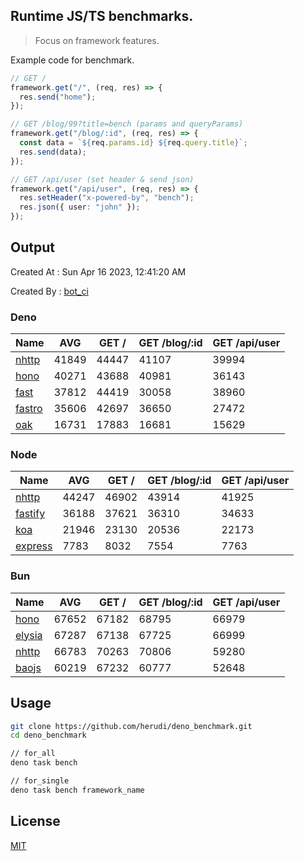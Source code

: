 ## Runtime JS/TS benchmarks.

> Focus on framework features.

Example code for benchmark.
```ts
// GET /
framework.get("/", (req, res) => {
  res.send("home");
});

// GET /blog/99?title=bench (params and queryParams)
framework.get("/blog/:id", (req, res) => {
  const data = `${req.params.id} ${req.query.title}`;
  res.send(data);
});

// GET /api/user (set header & send json)
framework.get("/api/user", (req, res) => {
  res.setHeader("x-powered-by", "bench");
  res.json({ user: "john" });
});
```

## Output
Created At : Sun Apr 16 2023, 12:41:20 AM

Created By : [bot_ci](https://github.com/herudi/deno_benchmarks/commits?author=github-actions%5Bbot%5D)


### Deno
|Name|AVG|GET /|GET /blog/:id|GET /api/user|
|----|----|----|----|----|
|[nhttp](https://github.com/nhttp/nhttp)|41849|44447|41107|39994|
|[hono](https://github.com/honojs/hono)|40271|43688|40981|36143|
|[fast](https://github.com/danteissaias/fast)|37812|44419|30058|38960|
|[fastro](https://github.com/fastrodev/fastro)|35606|42697|36650|27472|
|[oak](https://github.com/oakserver/oak)|16731|17883|16681|15629|
  


### Node
|Name|AVG|GET /|GET /blog/:id|GET /api/user|
|----|----|----|----|----|
|[nhttp](https://github.com/nhttp/nhttp)|44247|46902|43914|41925|
|[fastify](https://github.com/fastify/fastify)|36188|37621|36310|34633|
|[koa](https://github.com/koajs/koa)|21946|23130|20536|22173|
|[express](https://github.com/expressjs/express)|7783|8032|7554|7763|
  


### Bun
|Name|AVG|GET /|GET /blog/:id|GET /api/user|
|----|----|----|----|----|
|[hono](https://github.com/honojs/hono)|67652|67182|68795|66979|
|[elysia](https://github.com/elysiajs/elysia)|67287|67138|67725|66999|
|[nhttp](https://github.com/nhttp/nhttp)|66783|70263|70806|59280|
|[baojs](https://github.com/mattreid1/baojs)|60219|67232|60777|52648|
  



## Usage

```bash
git clone https://github.com/herudi/deno_benchmark.git
cd deno_benchmark

// for_all
deno task bench

// for_single
deno task bench framework_name
```

## License

[MIT](LICENSE)

